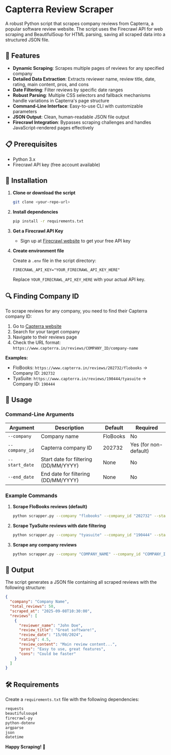 # Capterra Review Scraper

A robust Python script that scrapes company reviews from Capterra, a popular software review website. The script uses the Firecrawl API for web scraping and BeautifulSoup for HTML parsing, saving all scraped data into a structured JSON file.

## 🌟 Features

- **Dynamic Scraping**: Scrapes multiple pages of reviews for any specified company
- **Detailed Data Extraction**: Extracts reviewer name, review title, date, rating, main content, pros, and cons
- **Date Filtering**: Filter reviews by specific date ranges
- **Robust Parsing**: Multiple CSS selectors and fallback mechanisms handle variations in Capterra's page structure
- **Command-Line Interface**: Easy-to-use CLI with customizable parameters
- **JSON Output**: Clean, human-readable JSON file output
- **Firecrawl Integration**: Bypasses scraping challenges and handles JavaScript-rendered pages effectively

## 📋 Prerequisites

- Python 3.x
- Firecrawl API key (free account available)

## 🚀 Installation

1. **Clone or download the script**
   ```bash
   git clone <your-repo-url>

   ```

2. **Install dependencies**
   ```bash
   pip install -r requirements.txt
   ```

3. **Get a Firecrawl API Key**
   - Sign up at [Firecrawl website](https://firecrawl.dev) to get your free API key

4. **Create environment file**
   
   Create a `.env` file in the script directory:
   ```env
   FIRECRAWL_API_KEY="YOUR_FIRECRAWL_API_KEY_HERE"
   ```
   Replace `YOUR_FIRECRAWL_API_KEY_HERE` with your actual API key.


## 🔍 Finding Company ID

To scrape reviews for any company, you need to find their Capterra company ID:

1. Go to [Capterra website](https://www.capterra.in)
2. Search for your target company
3. Navigate to their reviews page
4. Check the URL format: `https://www.capterra.in/reviews/COMPANY_ID/company-name`

**Examples:**
- FloBooks: `https://www.capterra.in/reviews/202732/flobooks` → Company ID: `202732`
- TyaSuite: `https://www.capterra.in/reviews/190444/tyasuite` → Company ID: `190444`

## 📝 Usage

### Command-Line Arguments

| Argument | Description | Default | Required |
|----------|-------------|---------|----------|
| `--company` | Company name | FloBooks | No |
| `--company_id` | Capterra company ID | 202732 | Yes (for non-default) |
| `--start_date` | Start date for filtering (DD/MM/YYYY) | None | No |
| `--end_date` | End date for filtering (DD/MM/YYYY) | None | No |

### Example Commands

1. **Scrape FloBooks reviews (default)**
   ```bash
   python scrapper.py --company "flobooks" --company_id "202732" --start_date "01/01/2018" --end_date "31/12/2025"
   ```

2. **Scrape TyaSuite reviews with date filtering**
   ```bash
   python scrapper.py --company "tyasuite" --company_id "190444" --start_date "01/01/2018" --end_date "31/12/2025"
   ```

3. **Scrape any company reviews**
   ```bash
   python scrapper.py --company "COMPANY_NAME" --company_id "COMPANY_ID" --start_date "DD/MM/YYYY" --end_date "DD/MM/YYYY"
   ```

## 📄 Output

The script generates a JSON file containing all scraped reviews with the following structure:

```json
{
  "company": "Company Name",
  "total_reviews": 50,
  "scraped_at": "2025-09-08T10:30:00",
  "reviews": [
    {
      "reviewer_name": "John Doe",
      "review_title": "Great software!",
      "review_date": "15/08/2024",
      "rating": 4.5,
      "review_content": "Main review content...",
      "pros": "Easy to use, great features",
      "cons": "Could be faster"
    }
  ]
}
```

## 🛠️ Requirements

Create a `requirements.txt` file with the following dependencies:

```txt
requests
beautifulsoup4
firecrawl-py
python-dotenv
argparse
json
datetime
```



**Happy Scraping! 🎉**
